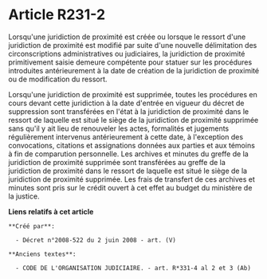 # Article R231-2

Lorsqu'une juridiction de proximité est créée ou lorsque le ressort d'une juridiction de proximité est modifié par suite
d'une nouvelle délimitation des circonscriptions administratives ou judiciaires, la juridiction de proximité primitivement
saisie demeure compétente pour statuer sur les procédures introduites antérieurement à la date de création de la juridiction
de proximité ou de modification du ressort.

Lorsqu'une juridiction de proximité est supprimée, toutes les procédures en cours devant cette juridiction à la date d'entrée
en vigueur du décret de suppression sont transférées en l'état à la juridiction de proximité dans le ressort de laquelle est
situé le siège de la juridiction de proximité supprimée sans qu'il y ait lieu de renouveler les actes, formalités et
jugements régulièrement intervenus antérieurement à cette date, à l'exception des convocations, citations et assignations
données aux parties et aux témoins à fin de comparution personnelle. Les archives et minutes du greffe de la juridiction de
proximité supprimée sont transférées au greffe de la juridiction de proximité dans le ressort de laquelle est situé le siège
de la juridiction de proximité supprimée. Les frais de transfert de ces archives et minutes sont pris sur le crédit ouvert à
cet effet au budget du ministère de la justice.

**Liens relatifs à cet article**

	**Créé par**:

	  - Décret n°2008-522 du 2 juin 2008 - art. (V)

	**Anciens textes**:

	  - CODE DE L'ORGANISATION JUDICIAIRE. - art. R*331-4 al 2 et 3 (Ab)

